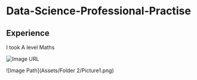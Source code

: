 # Data-Science-Professional-Practise

## Experience
I took A level Maths

![Image URL](https://www.onlinemanipal.com/wp-content/uploads/2022/09/Data-Science-Life-cycle-2048x2045.png) 

![Image Path](Assets/Folder 2/Picture1.png)
